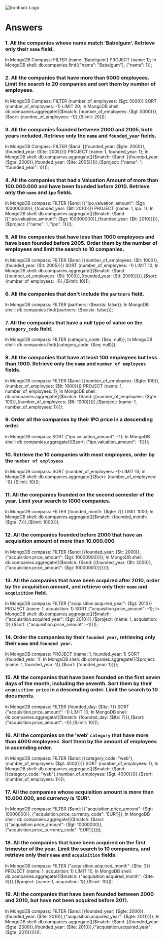 ![Ironhack Logo](https://i.imgur.com/1QgrNNw.png)

# Answers

### 1. All the companies whose name match 'Babelgum'. Retrieve only their `name` field.

In MongoDB Compass: FILTER {name: 'Babelgum'} PROJECT {name: 1};
In MongoDB shell: db.companies.find({"name": "Babelgum"}, {"name": 1});

### 2. All the companies that have more than 5000 employees. Limit the search to 20 companies and sort them by **number of employees**.

In MongoDB Compass: FILTER {number_of_employees: {$gt: 5000}} SORT {number_of_employees: -1} LIMIT 20;
In MongoDB shell: db.companies.aggregate([{$match: {number_of_employees: {$gt: 5000}}},{$sort: {number_of_employees: -1}},{$limit: 20}]);

### 3. All the companies founded between 2000 and 2005, both years included. Retrieve only the `name` and `founded_year` fields.

In MongoDB Compass: FILTER {$and: [{founded_year: {$gte: 2000}}, {founded_year: {$lte: 2005}}]} PROJECT {name: 1, founded_year: 1};
In MongoDB shell: db.companies.aggregate([{$match: {$and: [{founded_year: {$gte: 2000}},{founded_year: {$lte: 2005}}]}},{$project: {"name": 1, "founded_year": 1}}]);

### 4. All the companies that had a Valuation Amount of more than 100.000.000 and have been founded before 2010. Retrieve only the `name` and `ipo` fields.

In MongoDB compass: FILTER {$and: [{"ipo.valuation_amount": {$gt: 100000000}}, {founded_year: {$lt: 2010}}]} PROJECT {name: 1, ipo: 1};
In MongoDB shell: db.companies.aggregate([{$match: {$and: [{"ipo.valuation_amount": {$gt: 100000000}},{founded_year: {$lt: 2010}}]}},{$project: {"name": 1, "ipo": 1}}]);

### 5. All the companies that have less than 1000 employees and have been founded before 2005. Order them by the number of employees and limit the search to 10 companies.

In MongoDB compass: FILTER {$and: [{number_of_employees: {$lt: 1000}}, {founded_year: {$lt: 2005}}]} SORT {number_of_employees: -1} LIMIT 10;
In MongoDB shell: db.companies.aggregate([{$match: {$and: [{number_of_employees: {$lt: 1000}},{founded_year: {$lt: 2005}}]}},{$sort: {number_of_employees: -1}},{$limit: 10}]);

### 6. All the companies that don't include the `partners` field.

In MongoDB compass: FILTER {partners: {$exists: false}};
In MongoDB shell: db.companies.find({partners: {$exists: false}});

### 7. All the companies that have a null type of value on the `category_code` field.

In MongoDB compass: FILTER {category_code: {$eq: null}};
In MongoDB shell: db.companies.find({category_code: {$eq: null}});

### 8. All the companies that have at least 100 employees but less than 1000. Retrieve only the `name` and `number of employees` fields.

In MongoDB compass: FILTER {$and: [{number_of_employees: {$gte: 100}}, {number_of_employees: {$lt: 1000}}]} PROJECT {name: 1, number_of_employees: 1};
In MongoDB shell: db.companies.aggregate([{$match: {$and: [{number_of_employees: {$gte: 100}},{number_of_employees: {$lt: 1000}}]}},{$project: {name: 1, number_of_employees: 1}}]);

### 9. Order all the companies by their IPO price in a descending order.

In MongoDB compass: SORT {"ipo.valuation_amount": -1};
In MongoDB shell: db.companies.aggregate([{$sort: {"ipo.valuation_amount": -1}}]);

### 10. Retrieve the 10 companies with most employees, order by the `number of employees`

In MongoDB compass: SORT {number_of_employees: -1} LIMIT 10;
In MongoDB shell: db.companies.aggregate([{$sort: {number_of_employees: -1}},{$limit: 10}]);

### 11. All the companies founded on the second semester of the year. Limit your search to 1000 companies.

In MongoDB compass: FILTER {founded_month: {$gte: 7}} LIMIT 1000;
In MongoDB shell: db.companies.aggregate([{$match: {founded_month: {$gte: 7}}},{$limit: 1000}]);

### 12. All the companies founded before 2000 that have an acquisition amount of more than 10.000.000

In MongoDB compass: FILTER {$and: [{founded_year: {$lt: 2000}}, {"acquisition.price_amount": {$gt: 10000000}}]};
In MongoDB shell: db.companies.aggregate([{$match: {$and: [{founded_year: {$lt: 2000}},{"acquisition.price_amount": {$gt: 10000000}}]}}]);

### 13. All the companies that have been acquired after 2010, order by the acquisition amount, and retrieve only their `name` and `acquisition` field.

In MongoDB compass: FILTER {"acquisition.acquired_year": {$gt: 2010}} PROJECT {name: 1, acquisition: 1} SORT {"acquisition.price_amount": -1};
In MongoDB shell: db.companies.aggregate([{$match: {"acquisition.acquired_year": {$gt: 2010}}},{$project: {name: 1, acquisition: 1}},{$sort: {"acquisition.price_amount": -1}}]);

### 14. Order the companies by their `founded year`, retrieving only their `name` and `founded year`.

In MongoDB compass: PROJECT {name: 1, founded_year: 1} SORT {founded_year: 1};
In MongoDB shell: db.companies.aggregate([{$project: {name: 1, founded_year: 1}},{$sort: {founded_year: 1}}]);

### 15. All the companies that have been founded on the first seven days of the month, including the seventh. Sort them by their `acquisition price` in a descending order. Limit the search to 10 documents.

In MongoDB compass: FILTER {founded_day: {$lte: 7}} SORT {"acquisition.price_amount": -1} LIMIT 10;
In MongoDB shell: db.companies.aggregate([{$match: {founded_day: {$lte: 7}}},{$sort: {"acquisition.price_amount": -1}},{$limit: 10}]);

### 16. All the companies on the 'web' `category` that have more than 4000 employees. Sort them by the amount of employees in ascending order.

In MongoDB compass: FILTER {$and: [{category_code: "web"}, {number_of_employees: {$gt: 4000}}]} SORT {number_of_employees: 1};
In MongoDB shell: db.companies.aggregate([{$match: {$and: [{category_code: "web"},{number_of_employees: {$gt: 4000}}]}},{$sort: {number_of_employees: 1}}]);

### 17. All the companies whose acquisition amount is more than 10.000.000, and currency is 'EUR'.

In MongoDB compass: FILTER {$and: [{"acquisition.price_amount": {$gt: 10000000}}, {"acquisition.price_currency_code": 'EUR'}]};
In MongoDB shell: db.companies.aggregate([{$match: {$and: [{"acquisition.price_amount": {$gt: 10000000}},{"acquisition.price_currency_code": 'EUR'}]}}]);

### 18. All the companies that have been acquired on the first trimester of the year. Limit the search to 10 companies, and retrieve only their `name` and `acquisition` fields.

In MongoDB compass: FILTER {"acquisition.acquired_month": {$lte: 3}} PROJECT {name: 1, acquisition: 1} LIMIT 10;
In MongoDB shell: db.companies.aggregate([{$match: {"acquisition.acquired_month": {$lte: 3}}},{$project: {name: 1, acquisition: 1}},{$limit: 10}]);

### 19. All the companies that have been founded between 2000 and 2010, but have not been acquired before 2011.

In MongoDB compass: FILTER {$and: [{founded_year: {$gte: 2000}},{founded_year: {$lte: 2010}},{"acquisition.acquired_year": {$gte: 2011}}]};
In MongoDB shell: db.companies.aggregate([{$match: {$and: [{founded_year: {$gte: 2000}},{founded_year: {$lte: 2010}},{"acquisition.acquired_year": {$gte: 2011}}]}}]);
